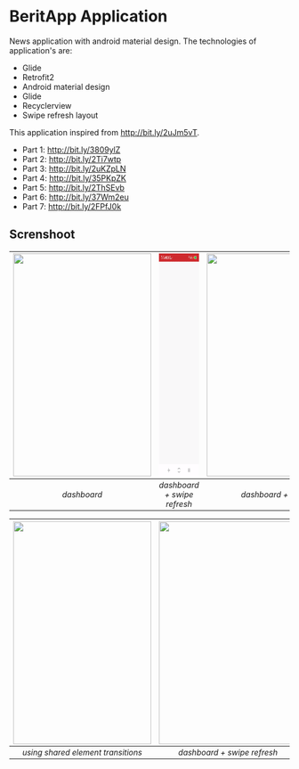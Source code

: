 # BeritApp Application
News application with android material design. The technologies of application's are:
- Glide
- Retrofit2
- Android material design
- Glide
- Recyclerview
- Swipe refresh layout

This application inspired from http://bit.ly/2uJm5vT.
- Part 1: http://bit.ly/3809ylZ
- Part 2: http://bit.ly/2Ti7wtp
- Part 3: http://bit.ly/2uKZpLN
- Part 4: http://bit.ly/35PKpZK
- Part 5: http://bit.ly/2ThSEvb
- Part 6: http://bit.ly/37Wm2eu
- Part 7: http://bit.ly/2FPfJ0k

## Screnshoot

|<a href="url"><img src=dashboard.gif  align="center" height="400" width="248" ></a> |<a href="url"><img src=dashboardwithswiperefresh.gif  align="center" height="400" width="248" ></a>|<a href="url"><img src=dashboardwithdetail.gif  align="center" height="400" width="248" ></a>|
|:-----------:|:--------:|:--------:|
| *dashboard* | *dashboard + swipe refresh*|*dashboard + detail* |

|<a href="url"><img src=usingsharedelements.gif  align="center" height="400" width="248" ></a> |<a href="url"><img src=usingshare.gif  align="center" height="400" width="248" ></a>|<a href="url"><img src=usingsharewithbrowser.gif  align="center" height="400" width="248" ></a>|
|:-----------:|:--------:|:--------:|
| *using shared element transitions* | *dashboard + swipe refresh*|*dashboard + detail* |
